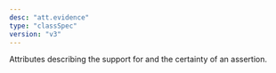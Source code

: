 ```yaml
---
desc: "att.evidence"
type: "classSpec"
version: "v3"
---
```


Attributes describing the support for and the certainty of an assertion.